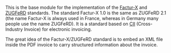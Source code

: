 This is the base module for the implementation of the
[Factur-X](http://fnfe-mpe.org/factur-x/factur-x_en/) and
[ZUGFeRD](https://www.ferd-net.de/standards/was-ist-zugferd/index.html)
standards. The standard Factur-X 1.0 is the same as ZUGFeRD 2.1 (the
name Factur-X is always used in France, whereas in Germany many people
use the name ZUGFeRD). It is a standard based on
[CII](http://tfig.unece.org/contents/cross-industry-invoice-cii.htm)
(Cross-Industry Invoice) for electronic invoicing.

The great idea of the Factur-X/ZUGFeRD standard is to embed an XML file
inside the PDF invoice to carry structured information about the
invoice.
